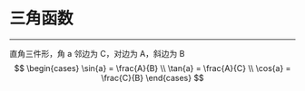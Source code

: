 # 三角函数

---------------

直角三件形，角 a 邻边为 C，对边为 A，斜边为 B
$$
\begin{cases}
\sin{a} = \frac{A}{B} \\
\tan{a} = \frac{A}{C} \\
\cos{a} = \frac{C}{B}
\end{cases}
$$
